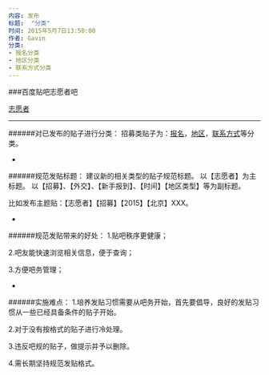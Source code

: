 ```yaml
---
内容: 发布
标题:  "分类"
时间: 2015年5月7日13:50:00
作者: Gavin
分类: 
- 报名分类
- 地区分类
- 联系方式分类
---
```


###百度贴吧志愿者吧

[志愿者](http://tieba.baidu.com/f?ie=utf-8&kw=志愿者)

---

######对已发布的贴子进行分类：
招募类贴子为：[报名](https://github.com/volunteercomputing/equn/blob/master/%E9%A1%B9%E7%9B%AE%E7%9B%AE%E5%BD%95/%E4%BC%81%E4%B8%9A%E5%B9%B3%E5%8F%B0/%E7%99%BE%E5%BA%A6/%E8%B4%B4%E5%90%A7/%E3%80%90%E5%BF%97%E6%84%BF%E8%80%85%E3%80%91/%E6%8E%A8%E5%B9%BF/%E6%8B%9B%E5%8B%9F/2015/%E6%8A%A5%E5%90%8D%E5%88%86%E7%B1%BB/%E6%8A%A5%E5%90%8D%E5%88%86%E7%B1%BB)，[地区](https://github.com/volunteercomputing/equn/blob/master/%E9%A1%B9%E7%9B%AE%E7%9B%AE%E5%BD%95/%E4%BC%81%E4%B8%9A%E5%B9%B3%E5%8F%B0/%E7%99%BE%E5%BA%A6/%E8%B4%B4%E5%90%A7/%E3%80%90%E5%BF%97%E6%84%BF%E8%80%85%E3%80%91/%E6%8E%A8%E5%B9%BF/%E6%8B%9B%E5%8B%9F/2015/%E5%9C%B0%E5%8C%BA%E5%88%86%E7%B1%BB/%E5%9C%B0%E5%8C%BA%E5%88%86%E7%B1%BB)，[联系方式](https://github.com/volunteercomputing/equn/blob/master/%E9%A1%B9%E7%9B%AE%E7%9B%AE%E5%BD%95/%E4%BC%81%E4%B8%9A%E5%B9%B3%E5%8F%B0/%E7%99%BE%E5%BA%A6/%E8%B4%B4%E5%90%A7/%E3%80%90%E5%BF%97%E6%84%BF%E8%80%85%E3%80%91/%E6%8E%A8%E5%B9%BF/%E6%8B%9B%E5%8B%9F/2015/%E8%81%94%E7%B3%BB%E6%96%B9%E5%BC%8F%E5%88%86%E7%B1%BB/%E8%81%94%E7%B3%BB%E6%96%B9%E5%BC%8F%E5%88%86%E7%B1%BB)等分类。

-

######规范发贴标题：
建议新的相关类型的贴子规范标题。
以【志愿者】为主标题。
以【招募】、【外交】、【新手报到】、【时间】【地区类型】等为副标题。

比如发布主题贴：【志愿者】【招募】【2015】【北京】XXX。

-

######规范发贴带来的好处：
1.贴吧秩序更健康；

2.吧友能快速浏览相关信息，便于查询；

3.方便吧务管理；

-

######实施难点：
1.培养发贴习惯需要从吧务开始，首先要倡导，良好的发贴习惯从一些已经具备条件的贴子开始。

2.对于没有按格式的贴子进行冷处理。

3.违反吧规的贴子，做提示并予以删除。

4.需长期坚持规范发贴格式。
